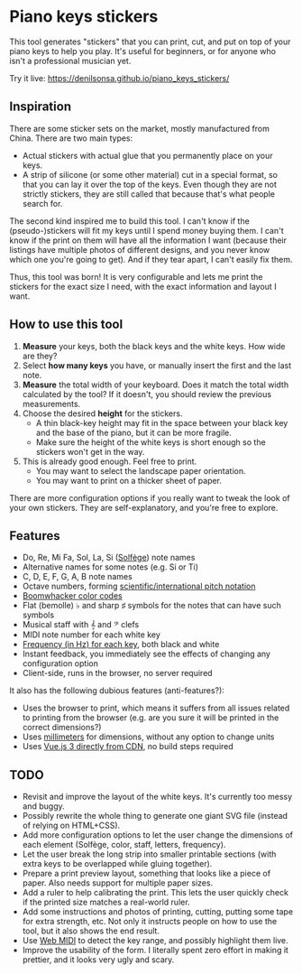 # Piano keys stickers

This tool generates "stickers" that you can print, cut, and put on top of your
piano keys to help you play. It's useful for beginners, or for anyone who isn't
a professional musician yet.

Try it live: <https://denilsonsa.github.io/piano_keys_stickers/>

## Inspiration

There are some sticker sets on the market, mostly manufactured from China.
There are two main types:

* Actual stickers with actual glue that you permanently place on your keys.
* A strip of silicone (or some other material) cut in a special format, so that
you can lay it over the top of the keys. Even though they are not strictly
stickers, they are still called that because that's what people search for.

The second kind inspired me to build this tool. I can't know if the
(pseudo-)stickers will fit my keys until I spend money buying them. I can't
know if the print on them will have all the information I want (because their
listings have multiple photos of different designs, and you never know which
one you're going to get). And if they tear apart, I can't easily fix them.

Thus, this tool was born! It is very configurable and lets me print the
stickers for the exact size I need, with the exact information and layout I
want.

## How to use this tool

1. **Measure** your keys, both the black keys and the white keys. How wide are
   they?
2. Select **how many keys** you have, or manually insert the first and the last
   note.
3. **Measure** the total width of your keyboard. Does it match the total width
   calculated by the tool? If it doesn't, you should review the previous
   measurements.
4. Choose the desired **height** for the stickers.
    * A thin black-key height may fit in the space between your black key and
      the base of the piano, but it can be more fragile.
    * Make sure the height of the white keys is short enough so the stickers
      won't get in the way.
5. This is already good enough. Feel free to print.
    * You may want to select the landscape paper orientation.
    * You may want to print on a thicker sheet of paper.

There are more configuration options if you really want to tweak the look of
your own stickers. They are self-explanatory, and you're free to explore.

## Features

* Do, Re, Mi Fa, Sol, La, Si ([Solfège](https://en.wikipedia.org/wiki/Solf%C3%A8ge)) note names
* Alternative names for some notes (e.g. Si or Ti)
* C, D, E, F, G, A, B note names
* Octave numbers, forming [scientific/international pitch notation](https://en.wikipedia.org/wiki/Scientific_pitch_notation)
* [Boomwhacker color codes](https://github.com/nicolasbrailo/PianOli/pull/53)
* Flat (bemolle) ♭ and sharp ♯ symbols for the notes that can have such symbols
* Musical staff with 𝄞 and 𝄢 clefs
* MIDI note number for each white key
* [Frequency (in Hz) for each key](https://en.wikipedia.org/wiki/Piano_key_frequencies), both black and white
* Instant feedback, you immediately see the effects of changing any configuration option
* Client-side, runs in the browser, no server required

It also has the following dubious features (anti-features?):

* Uses the browser to print, which means it suffers from all issues related to printing from the browser (e.g. are you sure it will be printed in the correct dimensions?)
* Uses [millimeters](https://en.wikipedia.org/wiki/International_System_of_Units) for dimensions, without any option to change units
* Uses [Vue.js 3 directly from CDN](https://vuejs.org/guide/quick-start.html#using-vue-from-cdn), no build steps required

## TODO

* Revisit and improve the layout of the white keys. It's currently too messy and buggy.
* Possibly rewrite the whole thing to generate one giant SVG file (instead of relying on HTML+CSS).
* Add more configuration options to let the user change the dimensions of each element (Solfège, color, staff, letters, frequency).
* Let the user break the long strip into smaller printable sections (with extra keys to be overlapped while gluing together).
* Prepare a print preview layout, something that looks like a piece of paper. Also needs support for multiple paper sizes.
* Add a ruler to help calibrating the print. This lets the user quickly check if the printed size matches a real-world ruler.
* Add some instructions and photos of printing, cutting, putting some tape for extra strength, etc. Not only it instructs people on how to use the tool, but it also shows the end result.
* Use [Web MIDI](https://developer.mozilla.org/en-US/docs/Web/API/Web_MIDI_API) to detect the key range, and possibly highlight them live.
* Improve the usability of the form. I literally spent zero effort in making it prettier, and it looks very ugly and scary.
